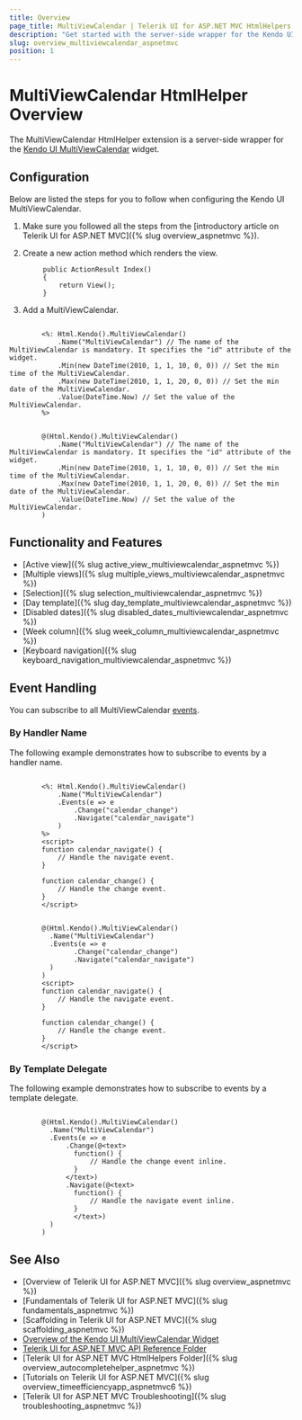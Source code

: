 ```yaml
---
title: Overview
page_title: MultiViewCalendar | Telerik UI for ASP.NET MVC HtmlHelpers
description: "Get started with the server-side wrapper for the Kendo UI MultiViewCalendar widget for ASP.NET MVC."
slug: overview_multiviewcalendar_aspnetmvc
position: 1
---
```


# MultiViewCalendar HtmlHelper Overview

The MultiViewCalendar HtmlHelper extension is a server-side wrapper for the [Kendo UI MultiViewCalendar](https://demos.telerik.com/kendo-ui/multiviewcalendar/index) widget.

## Configuration

Below are listed the steps for you to follow when configuring the Kendo UI MultiViewCalendar.

1. Make sure you followed all the steps from the [introductory article on Telerik UI for ASP.NET MVC]({% slug overview_aspnetmvc %}).
1. Create a new action method which renders the view.

            public ActionResult Index()
            {
                return View();
            }

1. Add a MultiViewCalendar.

```ASPX

        <%: Html.Kendo().MultiViewCalendar()
            .Name("MultiViewCalendar") // The name of the MultiViewCalendar is mandatory. It specifies the "id" attribute of the widget.
            .Min(new DateTime(2010, 1, 1, 10, 0, 0)) // Set the min time of the MultiViewCalendar.
            .Max(new DateTime(2010, 1, 1, 20, 0, 0)) // Set the min date of the MultiViewCalendar.
            .Value(DateTime.Now) // Set the value of the MultiViewCalendar.
        %>
```
```Razor

        @(Html.Kendo().MultiViewCalendar()
            .Name("MultiViewCalendar") // The name of the MultiViewCalendar is mandatory. It specifies the "id" attribute of the widget.
            .Min(new DateTime(2010, 1, 1, 10, 0, 0)) // Set the min time of the MultiViewCalendar.
            .Max(new DateTime(2010, 1, 1, 20, 0, 0)) // Set the min date of the MultiViewCalendar.
            .Value(DateTime.Now) // Set the value of the MultiViewCalendar.
        )
```

## Functionality and Features

* [Active view]({% slug active_view_multiviewcalendar_aspnetmvc %})
* [Multiple views]({% slug multiple_views_multiviewcalendar_aspnetmvc %})
* [Selection]({% slug selection_multiviewcalendar_aspnetmvc %})
* [Day template]({% slug day_template_multiviewcalendar_aspnetmvc %})
* [Disabled dates]({% slug disabled_dates_multiviewcalendar_aspnetmvc %})
* [Week column]({% slug week_column_multiviewcalendar_aspnetmvc %})
* [Keyboard navigation]({% slug keyboard_navigation_multiviewcalendar_aspnetmvc %})

## Event Handling

You can subscribe to all MultiViewCalendar [events](http://docs.telerik.com/kendo-ui/api/javascript/ui/multiviewcalendar#events).

### By Handler Name

The following example demonstrates how to subscribe to events by a handler name.

```ASPX

        <%: Html.Kendo().MultiViewCalendar()
            .Name("MultiViewCalendar")
            .Events(e => e
                .Change("calendar_change")
                .Navigate("calendar_navigate")
            )
        %>
        <script>
        function calendar_navigate() {
            // Handle the navigate event.
        }

        function calendar_change() {
            // Handle the change event.
        }
        </script>
```
```Razor

        @(Html.Kendo().MultiViewCalendar()
          .Name("MultiViewCalendar")
          .Events(e => e
                .Change("calendar_change")
                .Navigate("calendar_navigate")
          )
        )
        <script>
        function calendar_navigate() {
            // Handle the navigate event.
        }

        function calendar_change() {
            // Handle the change event.
        }
        </script>
```

### By Template Delegate

The following example demonstrates how to subscribe to events by a template delegate.

```Razor

        @(Html.Kendo().MultiViewCalendar()
          .Name("MultiViewCalendar")
          .Events(e => e
              .Change(@<text>
                function() {
                    // Handle the change event inline.
                }
              </text>)
              .Navigate(@<text>
                function() {
                    // Handle the navigate event inline.
                }
                </text>)
          )
        )
```

## See Also

* [Overview of Telerik UI for ASP.NET MVC]({% slug overview_aspnetmvc %})
* [Fundamentals of Telerik UI for ASP.NET MVC]({% slug fundamentals_aspnetmvc %})
* [Scaffolding in Telerik UI for ASP.NET MVC]({% slug scaffolding_aspnetmvc %})
* [Overview of the Kendo UI MultiViewCalendar Widget](http://docs.telerik.com/kendo-ui/controls/scheduling/multiviewcalendar/overview)
* [Telerik UI for ASP.NET MVC API Reference Folder](http://docs.telerik.com/aspnet-mvc/api/Kendo.Mvc/AggregateFunction)
* [Telerik UI for ASP.NET MVC HtmlHelpers Folder]({% slug overview_autocompletehelper_aspnetmvc %})
* [Tutorials on Telerik UI for ASP.NET MVC]({% slug overview_timeefficiencyapp_aspnetmvc6 %})
* [Telerik UI for ASP.NET MVC Troubleshooting]({% slug troubleshooting_aspnetmvc %})
